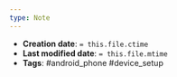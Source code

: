 ```yaml
---
type: Note
---
```


* **Creation date**: `= this.file.ctime`
* **Last modified date**: `= this.file.mtime`
* **Tags**: #android_phone #device_setup 

